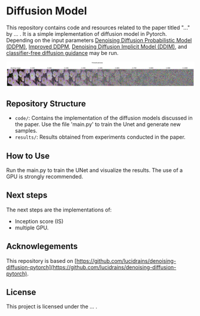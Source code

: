 # Diffusion Model
This repository contains code and resources related to the paper titled "..." by ... .
It is a simple implementation of diffusion model in  Pytorch. Depending on the input parameters <a href="https://arxiv.org/abs/2006.11239">Denoising Diffusion Probabilistic Model (DDPM)</a>, <a href="https://arxiv.org/abs/2102.09672">Improved DDPM</a>, <a href="https://arxiv.org/abs/2010.02502">Denoising Diffusion Implicit Model (DDIM)</a>, and <a href="https://arxiv.org/abs/2207.12598">classifier-free diffusion guidance</a> may be run.

<img src="./images/forward_diffusion.png" width="1000px"><img>

## Repository Structure

- `code/`: Contains the implementation of the diffusion models discussed in the paper. Use the file 'main.py' to train the Unet and generate new samples.
- `results/`: Results obtained from experiments conducted in the paper.

## How to Use

Run the main.py to train the UNet and visualize the results. The use of a GPU is strongly recommended.

## Next steps
The next steps are the implementations of:
- Inception score (IS)
- multiple GPU.


## Acknowlegements
This repository is based on [https://github.com/lucidrains/denoising-diffusion-pytorch](https://github.com/lucidrains/denoising-diffusion-pytorch).

## License

This project is licensed under the ... .
